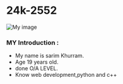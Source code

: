 # 24k-2552

![My image](profilepicture.png)
### MY Introduction :
- My name is sarim Khurram.
- Age 19 years old.
- done O/A LEVEL.
- Know web development,python and c++

